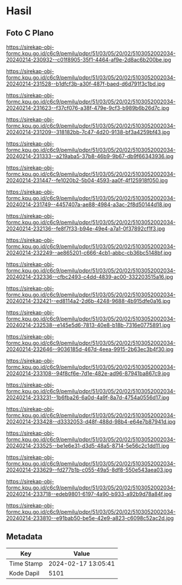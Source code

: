 # Hasil

## Foto C Plano

https://sirekap-obj-formc.kpu.go.id/c6c9/pemilu/pdpr/51/03/05/20/02/5103052002034-20240214-230932--c01f8905-35f1-4464-af9e-2d8ac6b200be.jpg

https://sirekap-obj-formc.kpu.go.id/c6c9/pemilu/pdpr/51/03/05/20/02/5103052002034-20240214-231528--b1dfcf3b-a30f-487f-baed-d6d791f3c1bd.jpg

https://sirekap-obj-formc.kpu.go.id/c6c9/pemilu/pdpr/51/03/05/20/02/5103052002034-20240214-231623--f37cf076-a38f-479e-9cf3-b989b6b26d7c.jpg

https://sirekap-obj-formc.kpu.go.id/c6c9/pemilu/pdpr/51/03/05/20/02/5103052002034-20240214-231209--318182bb-7c47-4d20-9138-bf3a4259bf43.jpg

https://sirekap-obj-formc.kpu.go.id/c6c9/pemilu/pdpr/51/03/05/20/02/5103052002034-20240214-231333--a219aba5-37b8-46b9-9b67-db9f66343936.jpg

https://sirekap-obj-formc.kpu.go.id/c6c9/pemilu/pdpr/51/03/05/20/02/5103052002034-20240214-231447--fe1020b2-5b04-4593-aa0f-4f125918f050.jpg

https://sirekap-obj-formc.kpu.go.id/c6c9/pemilu/pdpr/51/03/05/20/02/5103052002034-20240214-231749--4457407a-ae88-4984-a3ac-2f8d50144d18.jpg

https://sirekap-obj-formc.kpu.go.id/c6c9/pemilu/pdpr/51/03/05/20/02/5103052002034-20240214-232136--fe8f7f33-b94e-49e4-a7a1-0f37892cf1f3.jpg

https://sirekap-obj-formc.kpu.go.id/c6c9/pemilu/pdpr/51/03/05/20/02/5103052002034-20240214-232249--ae865201-c666-4cb1-abbc-cb36bc5148bf.jpg

https://sirekap-obj-formc.kpu.go.id/c6c9/pemilu/pdpr/51/03/05/20/02/5103052002034-20240214-232336--cfbc2493-c4dd-4839-ac00-332203515a16.jpg

https://sirekap-obj-formc.kpu.go.id/c6c9/pemilu/pdpr/51/03/05/20/02/5103052002034-20240214-232421--ed8114a2-2d6b-4248-9688-4b915dfe0a16.jpg

https://sirekap-obj-formc.kpu.go.id/c6c9/pemilu/pdpr/51/03/05/20/02/5103052002034-20240214-232538--e145e5d6-7813-40e8-b18b-7316e0775891.jpg

https://sirekap-obj-formc.kpu.go.id/c6c9/pemilu/pdpr/51/03/05/20/02/5103052002034-20240214-232646--9036185d-467d-4eea-9915-2b63ec3b4f30.jpg

https://sirekap-obj-formc.kpu.go.id/c6c9/pemilu/pdpr/51/03/05/20/02/5103052002034-20240214-233108--94f8cf6e-7d1e-482e-ad96-87941ba867c9.jpg

https://sirekap-obj-formc.kpu.go.id/c6c9/pemilu/pdpr/51/03/05/20/02/5103052002034-20240214-233231--1b6fba26-6a0d-4a9f-8a7d-4754a0556d17.jpg

https://sirekap-obj-formc.kpu.go.id/c6c9/pemilu/pdpr/51/03/05/20/02/5103052002034-20240214-233428--d3332053-d48f-488d-98b4-e64e7b87941d.jpg

https://sirekap-obj-formc.kpu.go.id/c6c9/pemilu/pdpr/51/03/05/20/02/5103052002034-20240214-233525--be1e6e31-d3d5-48a5-8714-5e56c2c1dd11.jpg

https://sirekap-obj-formc.kpu.go.id/c6c9/pemilu/pdpr/51/03/05/20/02/5103052002034-20240214-233629--fd277b1b-c055-49a5-8df8-550e543aea03.jpg

https://sirekap-obj-formc.kpu.go.id/c6c9/pemilu/pdpr/51/03/05/20/02/5103052002034-20240214-233718--edeb9801-6197-4a90-b933-a92b9d78a84f.jpg

https://sirekap-obj-formc.kpu.go.id/c6c9/pemilu/pdpr/51/03/05/20/02/5103052002034-20240214-233810--e91bab50-be5e-42e9-a823-c6098c52ac2d.jpg


## Metadata

| Key        | Value               |
| ---------- | ------------------- |
| Time Stamp | 2024-02-17 13:05:41 |
| Kode Dapil | 5101                |



